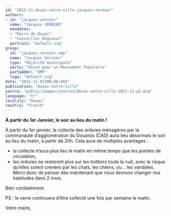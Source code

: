 ```yaml
---
id: "2012-11-douai-notre-ville-jacques-vernier"
authors:
- id: "jacques-vernier"
  name: "Jacques VERNIER"
  mandates: 
  - "Maire de Douai"
  - "Conseiller Régional"
  portrait: "default.svg"
group:
  id: "jacques-vernier-ump"
  name: "Jacques Vernier"
  type: "Majorité municipale"
  party: "Union pour un Mouvement Populaire"
  partyAbbr: "UMP"
  logo: "default.svg"
date: "2012-11-01T00:00:00Z"
publication: "douai-notre-ville"
source: "public/images/sources/douai-notre-ville-2012-11-p2.png"
language: "fr"
locality: "Douai"
country: "France"
---
```


**À partir du 1er Janvier, le soir au lieu du matin !**

À partir du 1er janvier, la collecte des ordures ménagères par la communauté d’agglomération du Douaisis (CAD) aura lieu désormais le soir au lieu du matin, à partir de 20h. Cela aura de multiples avantages :
- la collecte n’aura plus lieu le matin en même temps que les pointes de circulation,
- les ordures ne resteront plus sur les trottoirs toute la nuit, avec le risque qu’elles soient crevées par les chats, les chiens, ou... les vandales. Merci donc de penser dès maintenant que nous devrons changer nos habitudes dans 2 mois.

Bien cordialement.

PS : le verre continuera d’être collecté une fois par semaine le matin.

Votre maire,
